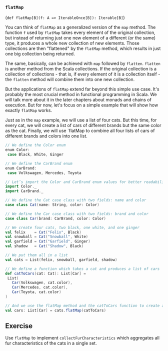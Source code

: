 ### `flatMap`
(`def flatMap[B](f: A => IterableOnce[B]): Iterable[B]`)

You can think of `flatMap` as a generalized version of the `map` method. The function `f` used by `flatMap` takes every element of the original collection, but instead of returning just one new element of a different (or the same) type, it produces a whole new collection of new elements. Those collections are then "flattened" by the `flatMap` method, which results in just one big collection being returned.

The same, basically, can be achieved with `map` followed by `flatten`. `flatten` is another method from the Scala collections. If the original collection is a collection of collections - that is, if every element of it is a collection itself - the `flatten` method will combine them into one new collection.

But the applications of `flatMap` extend far beyond this simple use case. It's probably the most crucial method in functional programming in Scala. We will talk more about it in the later chapters about monads and chains of execution. But for now, let's focus on a simple example that will show how exactly `flatMap` works.

Just as in the `map` example, we will use a list of four cats. But this time, for every cat, we will create a list of cars of different brands but the same color as the cat. Finally, we will use `flatMap to combine all four lists of cars of different brands and colors into one list.

```scala
// We define the Color enum
enum Color:
 case Black, White, Ginger

// We define the CarBrand enum
enum CarBrand:
 case Volkswagen, Mercedes, Toyota

// Let’s import the Color and CarBrand enum values for better readability
import Color._
import CarBrand._

// We define the Cat case class with two fields: name and color
case class Cat(name: String, color: Color)

// We define the Car case class with two fields: brand and color
case class Car(brand: CarBrand, color: Color)

// We create four cats, two black, one white, and one ginger
val felix    = Cat("Felix", Black)
val snowball = Cat("Snowball", White)
val garfield = Cat("Garfield", Ginger)
val shadow   = Cat("Shadow", Black)

// We put them all in a list
val cats = List(felix, snowball, garfield, shadow)

// We define a function which takes a cat and produces a list of cars
def catToCars(cat: Cat): List[Car] =
 List(
   Car(Volkswagen, cat.color),
   Car(Mercedes, cat.color),
   Car(Toyota, cat.color)
)

// And we use the flatMap method and the catToCars function to create a new list of all cars of all colors
val cars: List[Car] = cats.flatMap(catToCars)
```

## Exercise 

Use `flatMap` to implement `collectFurCharacteristics` which aggregates all fur characteristics of the cats in a single set. 